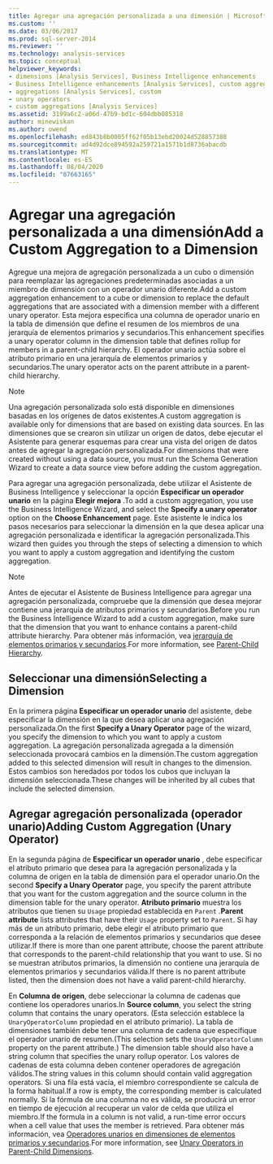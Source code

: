```yaml
---
title: Agregar una agregación personalizada a una dimensión | Microsoft Docs
ms.custom: ''
ms.date: 03/06/2017
ms.prod: sql-server-2014
ms.reviewer: ''
ms.technology: analysis-services
ms.topic: conceptual
helpviewer_keywords:
- dimensions [Analysis Services], Business Intelligence enhancements
- Business Intelligence enhancements [Analysis Services], custom aggregations
- aggregations [Analysis Services], custom
- unary operators
- custom aggregations [Analysis Services]
ms.assetid: 3199a6c2-a06d-47b9-bd1c-604dbb085318
author: minewiskan
ms.author: owend
ms.openlocfilehash: ed843b8b0005ff62f05b13ebd20024d528857388
ms.sourcegitcommit: ad4d92dce894592a259721a1571b1d8736abacdb
ms.translationtype: MT
ms.contentlocale: es-ES
ms.lasthandoff: 08/04/2020
ms.locfileid: "87663165"
---
```

# <a name="add-a-custom-aggregation-to-a-dimension"></a><span data-ttu-id="75462-102">Agregar una agregación personalizada a una dimensión</span><span class="sxs-lookup"><span data-stu-id="75462-102">Add a Custom Aggregation to a Dimension</span></span>
  <span data-ttu-id="75462-103">Agregue una mejora de agregación personalizada a un cubo o dimensión para reemplazar las agregaciones predeterminadas asociadas a un miembro de dimensión con un operador unario diferente.</span><span class="sxs-lookup"><span data-stu-id="75462-103">Add a custom aggregation enhancement to a cube or dimension to replace the default aggregations that are associated with a dimension member with a different unary operator.</span></span> <span data-ttu-id="75462-104">Esta mejora especifica una columna de operador unario en la tabla de dimensión que define el resumen de los miembros de una jerarquía de elementos primarios y secundarios.</span><span class="sxs-lookup"><span data-stu-id="75462-104">This enhancement specifies a unary operator column in the dimension table that defines rollup for members in a parent-child hierarchy.</span></span> <span data-ttu-id="75462-105">El operador unario actúa sobre el atributo primario en una jerarquía de elementos primarios y secundarios.</span><span class="sxs-lookup"><span data-stu-id="75462-105">The unary operator acts on the parent attribute in a parent-child hierarchy.</span></span>  
  
> [!NOTE]  
>  <span data-ttu-id="75462-106">Una agregación personalizada solo está disponible en dimensiones basadas en los orígenes de datos existentes.</span><span class="sxs-lookup"><span data-stu-id="75462-106">A custom aggregation is available only for dimensions that are based on existing data sources.</span></span> <span data-ttu-id="75462-107">En las dimensiones que se crearon sin utilizar un origen de datos, debe ejecutar el Asistente para generar esquemas para crear una vista del origen de datos antes de agregar la agregación personalizada.</span><span class="sxs-lookup"><span data-stu-id="75462-107">For dimensions that were created without using a data source, you must run the Schema Generation Wizard to create a data source view before adding the custom aggregation.</span></span>  
  
 <span data-ttu-id="75462-108">Para agregar una agregación personalizada, debe utilizar el Asistente de Business Intelligence y seleccionar la opción **Especificar un operador unario** en la página **Elegir mejora** .</span><span class="sxs-lookup"><span data-stu-id="75462-108">To add a custom aggregation, you use the Business Intelligence Wizard, and select the **Specify a unary operator** option on the **Choose Enhancement** page.</span></span> <span data-ttu-id="75462-109">Este asistente le indica los pasos necesarios para seleccionar la dimensión en la que desea aplicar una agregación personalizada e identificar la agregación personalizada.</span><span class="sxs-lookup"><span data-stu-id="75462-109">This wizard then guides you through the steps of selecting a dimension to which you want to apply a custom aggregation and identifying the custom aggregation.</span></span>  
  
> [!NOTE]  
>  <span data-ttu-id="75462-110">Antes de ejecutar el Asistente de Business Intelligence para agregar una agregación personalizada, compruebe que la dimensión que desea mejorar contiene una jerarquía de atributos primarios y secundarios.</span><span class="sxs-lookup"><span data-stu-id="75462-110">Before you run the Business Intelligence Wizard to add a custom aggregation, make sure that the dimension that you want to enhance contains a parent-child attribute hierarchy.</span></span> <span data-ttu-id="75462-111">Para obtener más información, vea [jerarquía de elementos primarios y secundarios](parent-child-dimension.md).</span><span class="sxs-lookup"><span data-stu-id="75462-111">For more information, see [Parent-Child Hierarchy](parent-child-dimension.md).</span></span>  
  
## <a name="selecting-a-dimension"></a><span data-ttu-id="75462-112">Seleccionar una dimensión</span><span class="sxs-lookup"><span data-stu-id="75462-112">Selecting a Dimension</span></span>  
 <span data-ttu-id="75462-113">En la primera página **Especificar un operador unario** del asistente, debe especificar la dimensión en la que desea aplicar una agregación personalizada.</span><span class="sxs-lookup"><span data-stu-id="75462-113">On the first **Specify a Unary Operator** page of the wizard, you specify the dimension to which you want to apply a custom aggregation.</span></span> <span data-ttu-id="75462-114">La agregación personalizada agregada a la dimensión seleccionada provocará cambios en la dimensión.</span><span class="sxs-lookup"><span data-stu-id="75462-114">The custom aggregation added to this selected dimension will result in changes to the dimension.</span></span> <span data-ttu-id="75462-115">Estos cambios son heredados por todos los cubos que incluyan la dimensión seleccionada.</span><span class="sxs-lookup"><span data-stu-id="75462-115">These changes will be inherited by all cubes that include the selected dimension.</span></span>  
  
## <a name="adding-custom-aggregation-unary-operator"></a><span data-ttu-id="75462-116">Agregar agregación personalizada (operador unario)</span><span class="sxs-lookup"><span data-stu-id="75462-116">Adding Custom Aggregation (Unary Operator)</span></span>  
 <span data-ttu-id="75462-117">En la segunda página de **Especificar un operador unario** , debe especificar el atributo primario que desea para la agregación personalizada y la columna de origen en la tabla de dimensión para el operador unario.</span><span class="sxs-lookup"><span data-stu-id="75462-117">On the second **Specify a Unary Operator** page, you specify the parent attribute that you want for the custom aggregation and the source column in the dimension table for the unary operator.</span></span> <span data-ttu-id="75462-118">**Atributo primario** muestra los atributos que tienen su `Usage` propiedad establecida en `Parent` .</span><span class="sxs-lookup"><span data-stu-id="75462-118">**Parent attribute** lists attributes that have their `Usage` property set to `Parent`.</span></span> <span data-ttu-id="75462-119">Si hay más de un atributo primario, debe elegir el atributo primario que corresponda a la relación de elementos primarios y secundarios que desee utilizar.</span><span class="sxs-lookup"><span data-stu-id="75462-119">If there is more than one parent attribute, choose the parent attribute that corresponds to the parent-child relationship that you want to use.</span></span> <span data-ttu-id="75462-120">Si no se muestran atributos primarios, la dimensión no contiene una jerarquía de elementos primarios y secundarios válida.</span><span class="sxs-lookup"><span data-stu-id="75462-120">If there is no parent attribute listed, then the dimension does not have a valid parent-child hierarchy.</span></span>  
  
 <span data-ttu-id="75462-121">En **Columna de origen**, debe seleccionar la columna de cadenas que contiene los operadores unarios.</span><span class="sxs-lookup"><span data-stu-id="75462-121">In **Source column**, you select the string column that contains the unary operators.</span></span> <span data-ttu-id="75462-122">(Esta selección establece la `UnaryOperatorColumn` propiedad en el atributo primario). La tabla de dimensiones también debe tener una columna de cadena que especifique el operador unario de resumen.</span><span class="sxs-lookup"><span data-stu-id="75462-122">(This selection sets the `UnaryOperatorColumn` property on the parent attribute.) The dimension table should also have a string column that specifies the unary rollup operator.</span></span> <span data-ttu-id="75462-123">Los valores de cadenas de esta columna deben contener operadores de agregación válidos.</span><span class="sxs-lookup"><span data-stu-id="75462-123">The string values in this column should contain valid aggregation operators.</span></span> <span data-ttu-id="75462-124">Si una fila está vacía, el miembro correspondiente se calcula de la forma habitual.</span><span class="sxs-lookup"><span data-stu-id="75462-124">If a row is empty, the corresponding member is calculated normally.</span></span> <span data-ttu-id="75462-125">Si la fórmula de una columna no es válida, se producirá un error en tiempo de ejecución al recuperar un valor de celda que utiliza el miembro.</span><span class="sxs-lookup"><span data-stu-id="75462-125">If the formula in a column is not valid, a run-time error occurs when a cell value that uses the member is retrieved.</span></span> <span data-ttu-id="75462-126">Para obtener más información, vea [Operadores unarios en dimensiones de elementos primarios y secundarios](parent-child-dimension-attributes-unary-operators.md).</span><span class="sxs-lookup"><span data-stu-id="75462-126">For more information, see [Unary Operators in Parent-Child Dimensions](parent-child-dimension-attributes-unary-operators.md).</span></span>  
  
  
